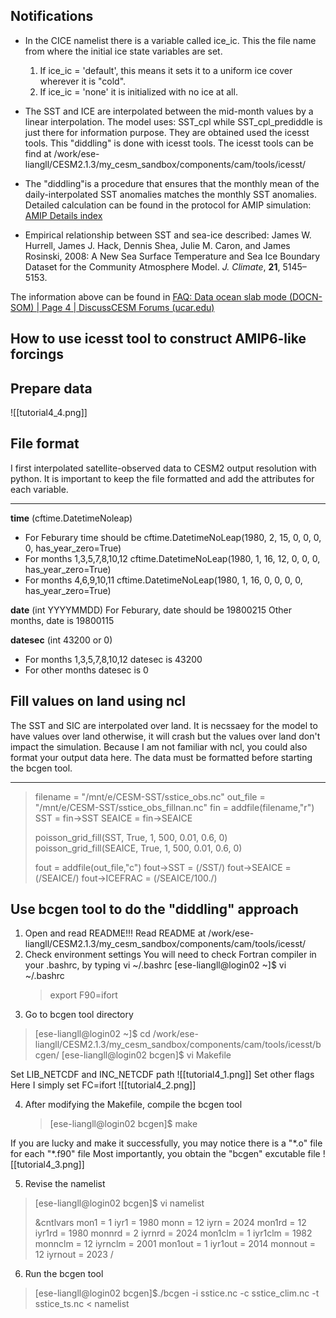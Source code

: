 Notifications
---
- In the CICE namelist there is a variable called ice_ic. This the file name from where the initial ice state variables are set. 
	1. If ice_ic = 'default', this means it sets it to a uniform ice cover wherever it is "cold". 
	2. If ice_ic = 'none' it is initialized with no ice at all. 

- The SST and ICE are interpolated between the mid-month values by a linear interpolation. The model uses: SST_cpl while SST_cpl_prediddle is just there for information purpose. They are obtained used the icesst tools. This "diddling" is done with icesst tools. The icesst tools can be find at /work/ese-liangll/CESM2.1.3/my_cesm_sandbox/components/cam/tools/icesst/
  
- The "diddling"is a procedure that ensures that the monthly mean of the daily-interpolated SST anomalies matches the monthly SST anomalies. Detailed calculation can be found in the protocol for AMIP simulation: [AMIP Details index](https://pcmdi.llnl.gov/mips/amip/details/index.html)

- Empirical relationship between SST and sea-ice described: James W. Hurrell, James J. Hack, Dennis Shea, Julie M. Caron, and James Rosinski, 2008: A New Sea Surface Temperature and Sea Ice Boundary Dataset for the Community Atmosphere Model. _J. Climate_, **21**, 5145–5153.

The information above can be found in [FAQ: Data ocean slab mode (DOCN-SOM) | Page 4 | DiscussCESM Forums (ucar.edu)](https://bb.cgd.ucar.edu/cesm/threads/faq-data-ocean-slab-mode-docn-som.2017/page-4)

How to use icesst tool to construct AMIP6-like forcings
----
## Prepare data
![[tutorial4_4.png]]
## File format
I first interpolated satellite-observed data to CESM2 output resolution with python. It is important to keep the file formatted and add the attributes for each variable.

-----------

**time** (cftime.DatetimeNoleap)
- For Feburary time should be 
	cftime.DatetimeNoLeap(1980, 2, 15, 0, 0, 0, 0, has_year_zero=True)
- For months 1,3,5,7,8,10,12
	cftime.DatetimeNoLeap(1980, 1, 16, 12, 0, 0, 0, has_year_zero=True)
- For months 4,6,9,10,11
	cftime.DatetimeNoLeap(1980, 1, 16, 0, 0, 0, 0, has_year_zero=True)

**date** (int YYYYMMDD)
For Feburary, date should be 19800215
Other months, date is 19800115

**datesec** (int 43200 or 0)
- For months 1,3,5,7,8,10,12
	datesec is 43200
- For other months
	datesec is 0

## Fill values on land using ncl
The SST and SIC are interpolated over land. It is necssaey for the model to have values over land otherwise, it will crash but the values over land don't impact the simulation. Because I am not familiar with ncl, you could also format your output data here. The data must be formatted before starting the bcgen tool.

---------------------------------------------

>filename = "/mnt/e/CESM-SST/sstice_obs.nc"
>out_file = "/mnt/e/CESM-SST/sstice_obs_fillnan.nc"
>fin = addfile(filename,"r")
>SST = fin->SST
>SEAICE = fin->SEAICE
>
>poisson_grid_fill(SST, True, 1, 500, 0.01, 0.6, 0)
>poisson_grid_fill(SEAICE, True, 1, 500, 0.01, 0.6, 0)
>
>fout = addfile(out_file,"c")
>fout->SST = (/SST/)
>fout->SEAICE = (/SEAICE/)
>fout->ICEFRAC = (/SEAICE/100./)

## Use bcgen tool to do the "diddling" approach

1. Open and read README!!!
	Read README at /work/ese-liangll/CESM2.1.3/my_cesm_sandbox/components/cam/tools/icesst/
2. Check environment settings
	You will need to check Fortran compiler in your .bashrc, by typing vi ~/.bashrc
	\[ese-liangll@login02 ~]$ vi ~/.bashrc 
	> export F90=ifort
3. Go to bcgen tool directory 
>	\[ese-liangll@login02 ~]$ cd /work/ese-liangll/CESM2.1.3/my_cesm_sandbox/components/cam/tools/icesst/bcgen/
>	\[ese-liangll@login02 bcgen]$ vi Makefile

Set LIB_NETCDF and INC_NETCDF path 
![[tutorial4_1.png]]
Set other flags
Here I simply set FC=ifort
![[tutorial4_2.png]]

4. After modifying the Makefile, compile the bcgen tool
	>\[ese-liangll@login02 bcgen]$ make

If you are lucky and make it successfully, you may notice there is a "\*.o" file for each "\*.f90" file
Most importantly, you obtain the "bcgen" excutable file
![[tutorial4_3.png]]

5. Revise the namelist
>	\[ese-liangll@login02 bcgen]$ vi namelist
>
> &cntlvars
 mon1 = 1
 iyr1 = 1980
 monn = 12
 iyrn = 2024
 mon1rd = 12
 iyr1rd = 1980
 monnrd = 2
 iyrnrd = 2024
 mon1clm = 1
 iyr1clm = 1982
 monnclm = 12
 iyrnclm = 2001
 mon1out = 1
 iyr1out = 2014
 monnout = 12
 iyrnout = 2023
 /
 
6. Run the bcgen tool
>	\[ese-liangll@login02 bcgen]$./bcgen -i sstice.nc -c sstice_clim.nc -t sstice_ts.nc < namelist
